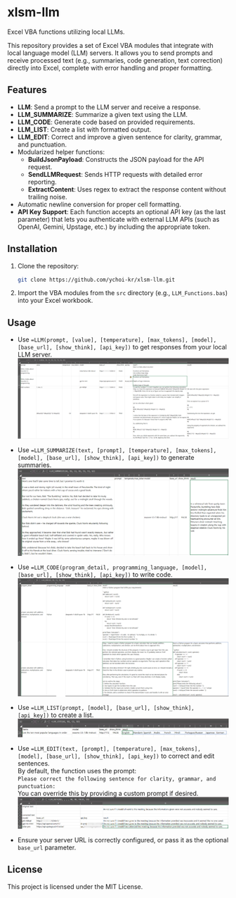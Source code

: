 # xlsm-llm

Excel VBA functions utilizing local LLMs.

This repository provides a set of Excel VBA modules that integrate with local language model (LLM) servers. It allows you to send prompts and receive processed text (e.g., summaries, code generation, text correction) directly into Excel, complete with error handling and proper formatting.

## Features

- **LLM**: Send a prompt to the LLM server and receive a response.
- **LLM_SUMMARIZE**: Summarize a given text using the LLM.
- **LLM_CODE**: Generate code based on provided requirements.
- **LLM_LIST**: Create a list with formatted output.
- **LLM_EDIT**: Correct and improve a given sentence for clarity, grammar, and punctuation.
- Modularized helper functions:
  - **BuildJsonPayload**: Constructs the JSON payload for the API request.
  - **SendLLMRequest**: Sends HTTP requests with detailed error reporting.
  - **ExtractContent**: Uses regex to extract the response content without trailing noise.
- Automatic newline conversion for proper cell formatting.
- **API Key Support**: Each function accepts an optional API key (as the last parameter) that lets you authenticate with external LLM APIs (such as OpenAI, Gemini, Upstage, etc.) by including the appropriate token.

## Installation

1. Clone the repository:
   ```sh
   git clone https://github.com/ychoi-kr/xlsm-llm.git
   ```
2. Import the VBA modules from the `src` directory (e.g., `LLM_Functions.bas`) into your Excel workbook.

## Usage

- Use `=LLM(prompt, [value], [temperature], [max_tokens], [model], [base_url], [show_think], [api_key])` to get responses from your local LLM server.
    ![](img/usage_LLM.png)
- Use `=LLM_SUMMARIZE(text, [prompt], [temperature], [max_tokens], [model], [base_url], [show_think], [api_key])` to generate summaries.
    ![](img/usage_LLM_SUMMARIZE.png)
- Use `=LLM_CODE(program_detail, programming_language, [model], [base_url], [show_think], [api_key])` to write code.
    ![](img/usage_LLM_CODE.png)
- Use `=LLM_LIST(prompt, [model], [base_url], [show_think], [api_key])` to create a list.
    ![](img/usage_LLM_LIST.png)
- Use `=LLM_EDIT(text, [prompt], [temperature], [max_tokens], [model], [base_url], [show_think], [api_key])` to correct and edit sentences.  
  By default, the function uses the prompt:  
  `Please correct the following sentence for clarity, grammar, and punctuation:`  
  You can override this by providing a custom prompt if desired.  
    ![](img/usage_LLM_EDIT.png)

- Ensure your server URL is correctly configured, or pass it as the optional `base_url` parameter.

## License

This project is licensed under the MIT License.
